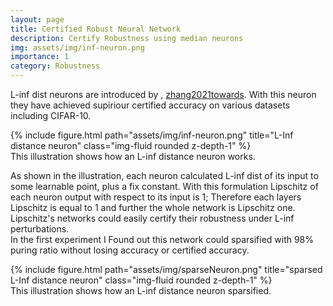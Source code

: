 ```yaml
---
layout: page
title: Certified Robust Neural Network
description: Certify Robustness using median neurons
img: assets/img/inf-neuron.png
importance: 1
category: Robustness
---
```

L-inf dist neurons are introduced by , [zhang2021towards](https://github.com/zbh2047/L_inf-dist-net). With this neuron they have achieved supiriour certified accuracy on various datasets including CIFAR-10.  
<div class="row">
    <div class="col-sm mt-3 mt-md-0">
        {% include figure.html path="assets/img/inf-neuron.png" title="L-Inf distance neuron" class="img-fluid rounded z-depth-1" %}
    </div>
</div>
<div class="caption">
    This illustration shows how an L-inf distance neuron works.
</div>

As shown in the illustration, each neuron calculated L-inf dist of its input to some learnable point, plus a fix constant. With this formulation Lipschitz of each neuron output with respect to its input is $1$; Therefore each layers Lipschitz is equal to $1$ and further the whole network is Lipschitz one. Lipschitz's networks could easily certify their robustness under L-inf perturbations.\
In the first experiment I Found out this network could sparsified with 98% puring ratio without losing accuracy or certified accuracy.

<div class="row">
    <div class="col-sm mt-3 mt-md-0">
        {% include figure.html path="assets/img/sparseNeuron.png" title="sparsed L-Inf distance neuron" class="img-fluid rounded z-depth-1" %}
    </div>
</div>
<div class="caption">
    This illustration shows how an L-inf distance neuron sparsified. 
</div>